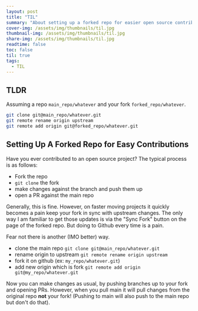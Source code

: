 ```yaml
---
layout: post
title: "TIL"
summary: "About setting up a forked repo for easier open source contributions."
cover-img: /assets/img/thumbnails/til.jpg
thumbnail-img: /assets/img/thumbnails/til.jpg
share-img: /assets/img/thumbnails/til.jpg
readtime: false
toc: false
til: true
tags:
  - TIL
---
```


## TLDR

Assuming a repo `main_repo/whatever` and your fork `forked_repo/whatever`.

```sh
git clone git@main_repo/whatever.git
git remote rename origin upstream
git remote add origin git@forked_repo/whatever.git
```

## Setting Up A Forked Repo for Easy Contributions

Have you ever contributed to an open source project? The typical process
is as follows:

- Fork the repo
- `git clone` the fork
- make changes against the branch and push them up
- open a PR against the main repo

Generally, this is fine. However, on faster moving projects it
quickly becomes a pain keep your fork in sync with upstream changes.
The only way I am familiar to get those updates is via the "Sync Fork"
button on the page of the forked repo. But doing to Github every time
is a pain.

Fear not there is another (IMO better) way.

- clone the main repo `git clone git@main_repo/whatever.git`
- rename origin to upstream `git remote rename origin upstream`
- fork it on github (ex: `my_repo/whatever.git`)
- add new origin which is fork `git remote add origin git@my_repo/whatever.git`

Now you can make changes as usual, by pushing branches up to your fork and opening
PRs. However, when you pull main it will pull changes from the original repo
**not** your fork! (Pushing to main will also
push to the main repo but don't do that).
